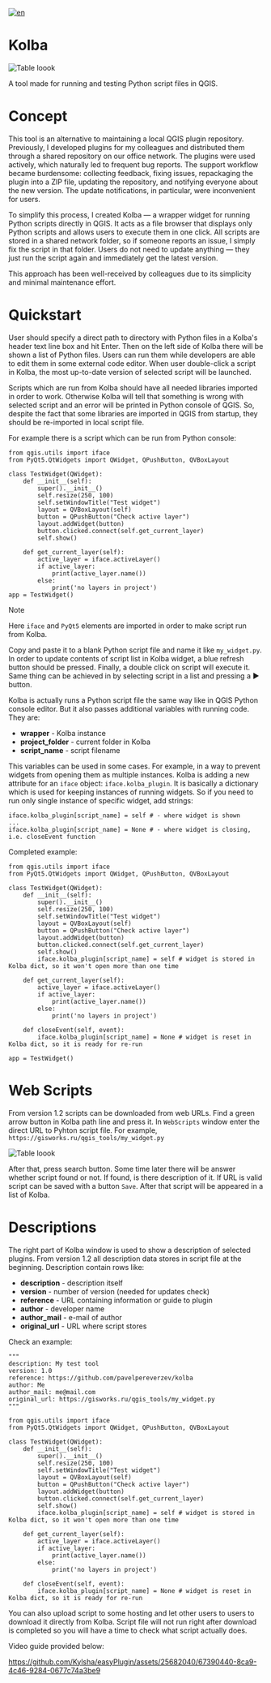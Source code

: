 [![en](https://img.shields.io/badge/lang-ru-red.svg)](https://github.com/pavelpereverzev/kolba/blob/main/README.ru.md) 

# Kolba
![Table loook](https://gisworks.ru/qgis_tools/img/kolba.png)

A tool made for running and testing Python script files in QGIS. 

# Concept

This tool is an alternative to maintaining a local QGIS plugin repository. Previously, I developed plugins for my colleagues and distributed them through a shared repository on our office network. The plugins were used actively, which naturally led to frequent bug reports. The support workflow became burdensome: collecting feedback, fixing issues, repackaging the plugin into a ZIP file, updating the repository, and notifying everyone about the new version. The update notifications, in particular, were inconvenient for users.

To simplify this process, I created Kolba — a wrapper widget for running Python scripts directly in QGIS. It acts as a file browser that displays only Python scripts and allows users to execute them in one click. All scripts are stored in a shared network folder, so if someone reports an issue, I simply fix the script in that folder. Users do not need to update anything — they just run the script again and immediately get the latest version.

This approach has been well-received by colleagues due to its simplicity and minimal maintenance effort.

# Quickstart

User should specify a direct path to directory with Python files in a Kolba's header text line box and hit Enter. Then on the left side of Kolba there will be shown a list of Python files. Users can run them while developers are able to edit them in some external code editor. When user double-click a script in Kolba, the most up-to-date version of selected script will be launched. 

Scripts which are run from Kolba should have all needed libraries imported in order to work. Otherwise Kolba will tell that something is wrong with selected script and an error will be printed in Python console of QGIS. So, despite the fact that some libraries are imported in QGIS from startup, they should be re-imported in local script file. 

For example there is a script which can be run from Python console:

```
from qgis.utils import iface
from PyQt5.QtWidgets import QWidget, QPushButton, QVBoxLayout

class TestWidget(QWidget):
    def __init__(self):
        super().__init__()
        self.resize(250, 100)
        self.setWindowTitle("Test widget")
        layout = QVBoxLayout(self)
        button = QPushButton("Check active layer")
        layout.addWidget(button)
        button.clicked.connect(self.get_current_layer)
        self.show()

    def get_current_layer(self):
        active_layer = iface.activeLayer()
        if active_layer:
            print(active_layer.name())
        else:
            print('no layers in project')
app = TestWidget()
```
>[!NOTE]
> Here `iface` and `PyQt5` elements are imported in order to make script run from Kolba.

Copy and paste it to a blank Python script file and name it like `my_widget.py`. In order to update contents of script list in Kolba widget, a blue refresh button should be pressed. Finally, a double click on script will execute it. Same thing can be achieved in by selecting script in a list and pressing a ▶︎ button.

Kolba is actually runs a Python script file the same way like in QGIS Python console editor. But it also passes additional variables with running code. They are:
* **wrapper** - Kolba instance
* **project_folder** - current folder in Kolba
* **script_name** - script filename

This variables can be used in some cases. 
For example, in a way to prevent widgets from opening them as multiple instances. Kolba is adding a new attribute for an `iface` object: `iface.kolba_plugin`. It is basically a dictionary which is used for keeping instances of running widgets. 
So if you need to run only single instance of specific widget, add strings:

```
iface.kolba_plugin[script_name] = self # - where widget is shown
...
iface.kolba_plugin[script_name] = None # - where widget is closing, i.e. closeEvent function
```

Completed example:
```
from qgis.utils import iface
from PyQt5.QtWidgets import QWidget, QPushButton, QVBoxLayout

class TestWidget(QWidget):
    def __init__(self):
        super().__init__()
        self.resize(250, 100)
        self.setWindowTitle("Test widget")
        layout = QVBoxLayout(self)
        button = QPushButton("Check active layer")
        layout.addWidget(button)
        button.clicked.connect(self.get_current_layer)
        self.show()
        iface.kolba_plugin[script_name] = self # widget is stored in Kolba dict, so it won't open more than one time

    def get_current_layer(self):
        active_layer = iface.activeLayer()
        if active_layer:
            print(active_layer.name())
        else:
            print('no layers in project')

    def closeEvent(self, event):
        iface.kolba_plugin[script_name] = None # widget is reset in Kolba dict, so it is ready for re-run

app = TestWidget()
```

# Web Scripts

From version 1.2 scripts can be downloaded from web URLs. Find a green arrow button in Kolba path line and press it.
In `WebScripts` window enter the direct URL to Pyhton script file. 
For example, `https://gisworks.ru/qgis_tools/my_widget.py`

![Table loook](https://gisworks.ru/qgis_tools/img/kolba_webscript.png)

After that, press search button. Some time later there will be answer whether script found or not. If found, is there description of it.
If URL is valid script can be saved with a button `Save`. After that script will be appeared in a list of Kolba.

# Descriptions

The right part of Kolba window is used to show a description of selected plugins. 
From version 1.2 all description data stores in script file at the beginning.
Description contain rows like:
* **description** - description itself
* **version** - number of version (needed for updates check)
* **reference** - URL containing information or guide to plugin
* **author** - developer name
* **author_mail** - e-mail of author
* **original_url** - URL where script stores

Check an example:
```
"""
description: My test tool
version: 1.0
reference: https://github.com/pavelpereverzev/kolba
author: Me
author_mail: me@mail.com
original_url: https://gisworks.ru/qgis_tools/my_widget.py
"""

from qgis.utils import iface
from PyQt5.QtWidgets import QWidget, QPushButton, QVBoxLayout

class TestWidget(QWidget):
    def __init__(self):
        super().__init__()
        self.resize(250, 100)
        self.setWindowTitle("Test widget")
        layout = QVBoxLayout(self)
        button = QPushButton("Check active layer")
        layout.addWidget(button)
        button.clicked.connect(self.get_current_layer)
        self.show()
        iface.kolba_plugin[script_name] = self # widget is stored in Kolba dict, so it won't open more than one time

    def get_current_layer(self):
        active_layer = iface.activeLayer()
        if active_layer:
            print(active_layer.name())
        else:
            print('no layers in project')

    def closeEvent(self, event):
        iface.kolba_plugin[script_name] = None # widget is reset in Kolba dict, so it is ready for re-run
```

You can also upload script to some hosting and let other users to users to download it directly from Kolba.
Script file will not run right after download is completed so you will have a time to check what script actually does.


Video guide provided below:

https://github.com/Kylsha/easyPlugin/assets/25682040/67390440-8ca9-4c46-9284-0677c74a3be9

